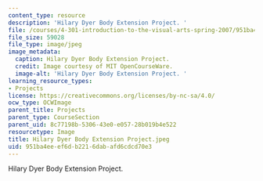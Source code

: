```yaml
---
content_type: resource
description: 'Hilary Dyer Body Extension Project. '
file: /courses/4-301-introduction-to-the-visual-arts-spring-2007/951ba4eeef6db2216dabafd6cdcd70e3_HilaryDyerBodyExtensionProject.jpeg
file_size: 59028
file_type: image/jpeg
image_metadata:
  caption: Hilary Dyer Body Extension Project.
  credit: Image courtesy of MIT OpenCourseWare.
  image-alt: 'Hilary Dyer Body Extension Project. '
learning_resource_types:
- Projects
license: https://creativecommons.org/licenses/by-nc-sa/4.0/
ocw_type: OCWImage
parent_title: Projects
parent_type: CourseSection
parent_uid: 8c77198b-5306-43e0-e057-28b019b4e522
resourcetype: Image
title: Hilary Dyer Body Extension Project.jpeg
uid: 951ba4ee-ef6d-b221-6dab-afd6cdcd70e3
---
```

Hilary Dyer Body Extension Project. 